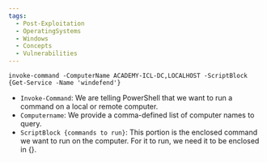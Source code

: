 ```yaml
---
tags:
  - Post-Exploitation
  - OperatingSystems
  - Windows
  - Concepts
  - Vulnerabilities
---
```

```powershell-session
invoke-command -ComputerName ACADEMY-ICL-DC,LOCALHOST -ScriptBlock {Get-Service -Name 'windefend'}
```

- `Invoke-Command`: We are telling PowerShell that we want to run a command on a local or remote computer.
- `Computername`: We provide a comma-defined list of computer names to query.
- `ScriptBlock {commands to run}`: This portion is the enclosed command we want to run on the computer. For it to run, we need it to be enclosed in {}.